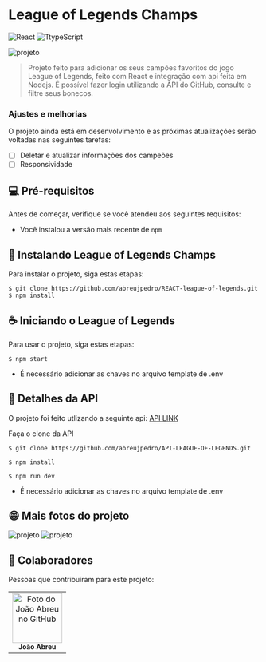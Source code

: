 # League of Legends Champs

![React](https://camo.githubusercontent.com/ab4c3c731a174a63df861f7b118d6c8a6c52040a021a552628db877bd518fe84/68747470733a2f2f696d672e736869656c64732e696f2f62616467652f72656163742d2532333230323332612e7376673f7374796c653d666f722d7468652d6261646765266c6f676f3d7265616374266c6f676f436f6c6f723d253233363144414642)
![TtypeScript](https://camo.githubusercontent.com/ee71fcc1aa3d059265517741dffc4161922fd744377e7a5f07c43381d0aa9aac/68747470733a2f2f696d672e736869656c64732e696f2f62616467652f747970657363726970742d2532333030374143432e7376673f7374796c653d666f722d7468652d6261646765266c6f676f3d74797065736372697074266c6f676f436f6c6f723d7768697465)


<img src="https://user-images.githubusercontent.com/78066198/156949783-f15ab27c-b7f3-475e-8737-9097c09d2eec.png" alt="projeto">

> Projeto feito para adicionar os seus campões favoritos do jogo League of Legends, feito com React e integração com api feita em Nodejs.
> É possível fazer login utilizando a API do GitHub, consulte e filtre seus bonecos.

### Ajustes e melhorias

O projeto ainda está em desenvolvimento e as próximas atualizações serão voltadas nas seguintes tarefas:

- [ ] Deletar e atualizar informações dos campeões
- [ ] Responsividade

## 💻 Pré-requisitos

Antes de começar, verifique se você atendeu aos seguintes requisitos:
* Você instalou a versão mais recente de `npm`

## 🚀 Instalando League of Legends Champs

Para instalar o projeto, siga estas etapas:

```
$ git clone https://github.com/abreujpedro/REACT-league-of-legends.git
$ npm install
```

## ☕ Iniciando o League of Legends

Para usar o projeto, siga estas etapas:

```
$ npm start
```

* É necessário adicionar as chaves no arquivo template de .env

## 📝 Detalhes da API

O projeto foi feito utlizando a seguinte api: [API LINK](https://github.com/abreujpedro/API-LEAGUE-OF-LEGENDS)

Faça o clone da API

```
$ git clone https://github.com/abreujpedro/API-LEAGUE-OF-LEGENDS.git

$ npm install

$ npm run dev

```
* É necessário adicionar as chaves no arquivo template de .env


## 😄 Mais fotos do projeto

<img src="https://user-images.githubusercontent.com/78066198/156948754-740a9413-eaa6-4eed-8886-42b8ee77aac1.png" alt="projeto">
<img src="https://user-images.githubusercontent.com/78066198/156949788-cf6f5619-bb4a-4ff9-b718-5a73c61c2d88.png" alt="projeto">

## 🤝 Colaboradores

Pessoas que contribuíram para este projeto:

<table>
  <tr>
    <td align="center">
      <a href="#">
        <img src="https://avatars.githubusercontent.com/u/78066198?v=4" width="100px;" alt="Foto do João Abreu no GitHub"/><br>
        <sub>
          <b>João Abreu</b>
        </sub>
      </a>
    </td>
</table>
